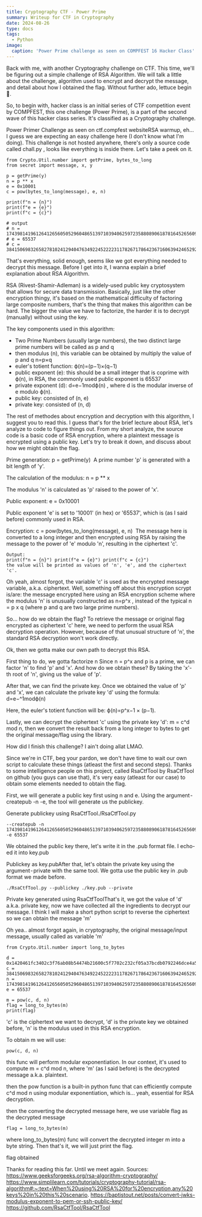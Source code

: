 ```yaml
---
title: Cryptography CTF - Power Prime
summary: Writeup for CTF in Cryptography
date: 2024-08-26
type: docs
tags:
  - Python
image:
  caption: 'Power Prime challenge as seen on COMPFEST 16 Hacker Class'
---
```

Back with me, with another Cryptography challenge on CTF. This time, we'll be figuring out a simple challenge of RSA Algorithm. We will talk a little about the challenge, algorithm used to encrypt and decrypt the message, and detail about how I obtained the flag. Without further ado, lettuce begin 🥬.

So, to begin with, hacker class is an initial series of CTF competition event by COMPFEST, this one challenge (Power Prime), is a part of the second wave of this hacker class series. It's classified as a Cryptography challenge.

Power Primer Challenge as seen on ctf.compfest websiteRSA warmup, eh… I guess we are expecting an easy challenge here (I don't know what I'm doing). This challenge is not hosted anywhere, there's only a source code called chall.py , looks like everything is inside there. Let's take a peek on it.

```
from Crypto.Util.number import getPrime, bytes_to_long
from secret import message, x, y

p = getPrime(y)
n = p ** x
e = 0x10001
c = pow(bytes_to_long(message), e, n)

print(f"n = {n}")
print(f"e = {e}")
print(f"c = {c}")

# output
# n = 174398141961264126560505296048651397103940625972358808906187816452656090815275082092703206639204234732453380366400438429846076789218559828669690390572528240520254507036152659026582129125892087219537071916257813880120391483891236016422449795410600212796367274254070440928882993348666993424943717023976062255483456283318813107003678274274454583252439764631805477342477492425052659593801
# e = 65537
# c = 38415069832658278102412940476349224522223117826717864236716063942465292251639452037471899276433883280487660575851320701796429668476551053062015248611453285019543570394965516221325993414456754832832080360042304547277452474428650298929639938371072386565545457564351801474854761480051602266412901190322297685878637385354294132832534425751762322767659303351614194618177802401960510283943
```

That's everything, solid enough, seems like we got everything needed to decrypt this message. Before I get into it, I wanna explain a brief explanation about RSA Algorithm.

RSA (Rivest-Shamir-Adleman) is a widely-used public key cryptosystem that allows for secure data transmission. Basically, just like the other encryption thingy, it's based on the mathematical difficulty of factoring large composite numbers, that's the thing that makes this algorithm can be hard. The bigger the value we have to factorize, the harder it is to decrypt (manually) without using the key.

The key components used in this algorithm:
- Two Prime Numbers (usually large numbers), the two distinct large prime numbers will be called as p and q
- then modulus (n), this variable can be obtained by multiply the value of p and q
n=p×q
- euler's totient function: ϕ(n)=(p−1)×(q−1)
- public exponent (e): this should be a small integer that is coprime with ϕ(n), in RSA, the commonly used public exponent is 65537
- private exponent (d): d=e−1modϕ(n) , where d is the modular inverse of e modulo ϕ(n).
- public key: consisted of (n, e)
- private key: consisted of (n, d)

The rest of methodes about encryption and decryption with this algorithm, I suggest you to read this.
I guess that's for the brief lecture about RSA, let's analyze to code to figure things out. From my short analyze, the source code is a basic code of RSA encryption, where a plaintext message is encrypted using a public key. Let's try to break it down, and discuss about how we might obtain the flag.

Prime generation:
p = getPrime(y) 
A prime number 'p' is generated with a bit length of 'y'.

The calculation of the modulus:
n = p ** x 

The modulus 'n' is calculated as 'p' raised to the power of 'x'.

Public exponent:
e = 0x10001 

Public exponent 'e' is set to '10001' (in hex) or '65537', which is (as I said before) commonly used in RSA.

Encryption:
c = pow(bytes_to_long(message), e, n) 
The message here is converted to a long integer and then encrypted using RSA by raising the message to the power of 'e' modulo 'n', resulting in the ciphertext 'c'.

```
Output:
print(f"n = {n}") print(f"e = {e}") print(f"c = {c}")
the value will be printed as values of 'n', 'e', and the ciphertext 'c'.
```

Oh yeah, almost forgot, the variable 'c' is used as the encrypted message variable, a.k.a. ciphertext.
Well, something off about this encryption scrypt is/are: the message encrypted here using an RSA encryption scheme where the modulus 'n' is unusually constructed as n=p^x , instead of the typical n = p x q (where p and q are two large prime numbers).

So… how do we obtain the flag? To retrieve the message or original flag encrypted as ciphertext 'c' here, we need to perform the usual RSA decryption operation. However, because of that unusual structure of 'n', the standard RSA decryption won't work directly.

Ok, then we gotta make our own path to decrypt this RSA.

First thing to do, we gotta factorize n
Since n = p^x and p is a prime, we can factor 'n' to find 'p' and 'x'. And how do we obtain these? By taking the 'x'-th root of 'n', giving us the value of 'p'.

After that, we can find the private key. Once we obtained the value of 'p' and 'x', we can calculate the private key 'd' using the formula:
d=e−^1modϕ(n)

Here, the euler's totient function will be: ϕ(n)=p^x−1 × (p−1).

Lastly, we can decrypt the ciphertext 'c' using the private key 'd':
m = c^d mod n, then we convert the result back from a long integer to bytes to get the original message/flag using the library.

How did I finish this challenge? I ain't doing allat LMAO.

Since we're in CTF, beg your pardon, we don't have time to wait our own script to calculate these things (atleast the first and second steps). Thanks to some intelligence people on this project, called RsaCtfTool by RsaCtfTool on github (you guys can use that), it's very easy (atleast for our case) to obtain some elements needed to obtain the flag.

First, we will generate a public key first using n and e. Using the argument - createpub -n -e, the tool will generate us the publickey.


Generate publickey using RsaCtfTool./RsaCtfTool.py 
```
--createpub -n 174398141961264126560505296048651397103940625972358808906187816452656090815275082092703206639204234732453380366400438429846076789218559828669690390572528240520254507036152659026582129125892087219537071916257813880120391483891236016422449795410600212796367274254070440928882993348666993424943717023976062255483456283318813107003678274274454583252439764631805477342477492425052659593801 -e 65537
```
We obtained the public key there, let's write it in the .pub format file. I echo-ed it into key.pub

Publickey as key.pubAfter that, let's obtain the private key using the argument - private with the same tool. We gotta use the public key in .pub format we made before.
```
./RsaCtfTool.py --publickey ./key.pub --private
```
Private key generated using RsaCtfToolThat's it, we got the value of 'd' a.k.a. private key, now we have collected all the ingredients to decrypt our message. I think I will make a short python script to reverse the ciphertext so we can obtain the message 'm'

Oh yea.. almost forgot again, in cryptography, the original message/input message, usually called as variable 'm'
```
from Crypto.Util.number import long_to_bytes

d = 0x1420461fc3402c3f76ab08b54474b21600c5f7702c232cf05a37bcdb0792246dce4a5e2e246826e569a36554be98042d1026ce628cd6447927758a80514a88e5a030f819c004fd556ee87b16b59301afb102f7fa98fcdf1e24bf17c0ef38e3756ca85fbc00036de812538d84dd1d8f6fe2b91b3a93ef3af6ec38c7b97e8dfeacbaa74c4750c6c910f45ed8e7a3ca0d15df87227740ef37c1f8a16364d773b99
c = 38415069832658278102412940476349224522223117826717864236716063942465292251639452037471899276433883280487660575851320701796429668476551053062015248611453285019543570394965516221325993414456754832832080360042304547277452474428650298929639938371072386565545457564351801474854761480051602266412901190322297685878637385354294132832534425751762322767659303351614194618177802401960510283943
n = 174398141961264126560505296048651397103940625972358808906187816452656090815275082092703206639204234732453380366400438429846076789218559828669690390572528240520254507036152659026582129125892087219537071916257813880120391483891236016422449795410600212796367274254070440928882993348666993424943717023976062255483456283318813107003678274274454583252439764631805477342477492425052659593801
e = 65537

m = pow(c, d, n)
flag = long_to_bytes(m)
print(flag)
```

'c' is the ciphertext we want to decrypt, 'd' is the private key we obtained before, 'n' is the modulus used in this RSA encryption.

To obtain m we will use:
```
pow(c, d, n)
```

this func will perform modular exponentiation. In our context, it's used to compute m = c^d mod n, where 'm' (as I said before) is the decrypted message a.k.a. plaintext.

then the pow function is a built-in python func that can efficiently compute c^d mod n using modular exponentiation, which is… yeah, essential for RSA decryption.

then the converting the decrypted message here, we use variable flag as the decrypted message

```
flag = long_to_bytes(m)
```

where long_to_bytes(m) func will convert the decrypted integer m into a byte string. Then that's it, we will just print the flag.

flag obtained

Thanks for reading this far. Until we meet again.
Sources:
https://www.geeksforgeeks.org/rsa-algorithm-cryptography/
https://www.simplilearn.com/tutorials/cryptography-tutorial/rsa-algorithm#:~:text=When%20using%20RSA%20for%20encryption,any%20keys%20in%20this%20scenario.
https://baptistout.net/posts/convert-jwks-modulus-exponent-to-pem-or-ssh-public-key/
https://github.com/RsaCtfTool/RsaCtfTool